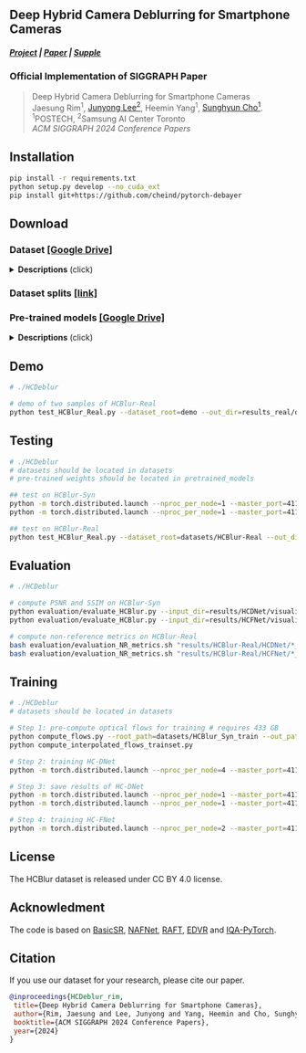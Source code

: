 ## Deep Hybrid Camera Deblurring for Smartphone Cameras
##### [Project](https://cg.postech.ac.kr/research/hcdeblur/) | [Paper](https://cg.postech.ac.kr/research/hcdeblur/assets/pdf/HCDeblur.pdf) | [Supple](https://cg.postech.ac.kr/research/hcdeblur/assets/HCDeblur_supple.zip)

### Official Implementation of SIGGRAPH Paper 

> Deep Hybrid Camera Deblurring for Smartphone Cameras<br>
> Jaesung Rim<sup>1</sup>, [Junyong Lee<sup>2</sup>](https://junyonglee.me/), Heemin Yang<sup>1</sup>, [Sunghyun Cho<sup>1</sup>](https://www.scho.pe.kr/). <br>
> <sup>1</sup>POSTECH, <sup>2</sup>Samsung AI Center Toronto<br>
> *ACM SIGGRAPH 2024 Conference Papers*<br>

## Installation 

```bash
pip install -r requirements.txt
python setup.py develop --no_cuda_ext
pip install git+https://github.com/cheind/pytorch-debayer
```
## Download

### Dataset [[Google Drive]](https://drive.google.com/drive/folders/1Lk3Gh8_mnpbVuxRz6g0wsVsJ26sP8lXx?usp=sharing) 

<details>
<summary><strong>Descriptions</strong> (click) </summary>

- HCBlur-Syn
  - HCBlur_Syn_train : 5,795 samples for training.
    - We synthesize noise and saturation pixels during training process. 
    - Please refer to [RSBlurPipeline_for_W](https://github.com/rimchang/HCDeblur/blob/6a7bd2fb093a97a5a2f9e2b2c816bc4c28508ea5/basicsr/models/HCFNet_with_RSBlur_model.py#L79) and [RSBlurPipeline_for_UW](https://github.com/rimchang/HCDeblur/blob/6a7bd2fb093a97a5a2f9e2b2c816bc4c28508ea5/basicsr/models/HCFNet_with_RSBlur_model.py#L262)
  - HCBlur_Syn_val : 880 samples for validation.
  - HCBlur_Syn_test : 1,731 samples for evaluation.
- HCBlur-Real
  - 471 pairs of real-world blurred W and U

#### The HCBlur-Syn dataset

```bash
# HCBlur_Syn_test.zip
HCBlur_Syn_test
├── longW # long-exposure wide images
│   ├── 0908/20230908_10_32_05/000001
│   │   ├── longW/blur # folder of a blurred image
│   │   ├── longW/gt # folder of a gt sharp image
│   ...
├── shortUW # short-exposure ultra-wide images
│   ├── 0908/20230908_10_32_05/000001
│   │   ├── UWseqs/000001 # ultra-wide sequnece corresponding to longW/0908/20230908_10_32_05/000001
│   ...
├── shortUW_depth # estimated depth from the FOV alignment step.
│   ├── 0908/20230908_10_32_05_depth.txt # estimated depth values
│   ...
├── shortUW_flows # estimated optical flows from ultra-wide images.
│   ├── 0908/20230908_10_32_05/000001
│   │   ├── UWflows/000001 # estimate optical flows
│   ...
...
```

#### The HCBlur-Real dataset
```bash
# HCBlur_Real.zip
HCBlur_Real
├── longW # long-exposure wide images
│   ├── 1780013444228916_1780013544228916.png 
│   ...
├── shortUW 
│   ├── 1780013444228916_1780013544228916 # ultra-wide sequnece corresponding to 1780013444228916_1780013544228916.png
│   │   ├── 1780013434097457_1780013442430791.jpg 
│   ...
...
```
</details>

### Dataset splits [[link]](./datalist/)

### Pre-trained models [[Google Drive]](https://drive.google.com/drive/folders/1G8ND0oPQ1sA2XQ1sXTR_Esp2ehJy9HGJ?usp=sharing)
<details>
<summary><strong>Descriptions</strong> (click) </summary>

- HC-DNet.pth: Weight of HC-DNet trained on HCBlur.
- HC-FNet.pth: Weight of HC-FNet trained on HCBlur.
- raft-sintel.pth: Weight of RAFT.
- raft-small.pth: Weight of RAFT_small.
</details>

## Demo
```bash
# ./HCDeblur

# demo of two samples of HCBlur-Real
python test_HCBlur_Real.py --dataset_root=demo --out_dir=results_real/demo
```

## Testing

```bash
# ./HCDeblur
# datasets should be located in datasets
# pre-trained weights should be located in pretrained_models

## test on HCBlur-Syn
python -m torch.distributed.launch --nproc_per_node=1 --master_port=4114 basicsr/test.py -opt options/test/HCDNet-test.yml --launcher pytorch
python -m torch.distributed.launch --nproc_per_node=1 --master_port=4115 basicsr/test.py -opt options/test/HCFNet-test.yml --launcher pytorch

## test on HCBlur-Real
python test_HCBlur_Real.py --dataset_root=datasets/HCBlur-Real --out_dir=results/HCBlur-Real
```

## Evaluation

```bash
# ./HCDeblur

# compute PSNR and SSIM on HCBlur-Syn
python evaluation/evaluate_HCBlur.py --input_dir=results/HCDNet/visualization/HCBlur-test --out_txt=HCDNet.txt
python evaluation/evaluate_HCBlur.py --input_dir=results/HCFNet/visualization/HCBlur-test --out_txt=HCFNet.txt

# compute non-reference metrics on HCBlur-Real
bash evaluation/evaluation_NR_metrics.sh "results/HCBlur-Real/HCDNet/*_HCDNet.png" HCDNet
bash evaluation/evaluation_NR_metrics.sh "results/HCBlur-Real/HCFNet/*_HCFNet.png" HCFNet
```

## Training

```bash
# ./HCDeblur
# datasets should be located in datasets

# Step 1: pre-compute optical flows for training # requires 433 GB
python compute_flows.py --root_path=datasets/HCBlur_Syn_train --out_path=datasets/HCBlur_Syn_train/shortUW_flows;
python compute_interpolated_flows_trainset.py

# Step 2: training HC-DNet
python -m torch.distributed.launch --nproc_per_node=4 --master_port=4110 basicsr/train.py -opt options/train/HCDNet-train.yml --launcher pytorch

# Step 3: save results of HC-DNet
python -m torch.distributed.launch --nproc_per_node=1 --master_port=4111 basicsr/test.py -opt options/test/HCDNet-save-trainset.yml --launcher pytorch
python -m torch.distributed.launch --nproc_per_node=1 --master_port=4112 basicsr/test.py -opt options/test/HCDNet-save-valset.yml --launcher pytorch

# Step 4: training HC-FNet
python -m torch.distributed.launch --nproc_per_node=2 --master_port=4113 basicsr/train.py -opt options/train/HCFNet-train.yml --launcher pytorchl
```

## License

The HCBlur dataset is released under CC BY 4.0 license.

## Acknowledment

The code is based on [BasicSR](https://github.com/XPixelGroup/BasicSR), [NAFNet](https://github.com/megvii-research/NAFNet), [RAFT](https://github.com/princeton-vl/RAFT), [EDVR](https://github.com/xinntao/EDVR) and [IQA-PyTorch](https://github.com/chaofengc/IQA-PyTorch).

## Citation

If you use our dataset for your research, please cite our paper.

```bibtex
@inproceedings{HCDeblur_rim,
 title={Deep Hybrid Camera Deblurring for Smartphone Cameras},
 author={Rim, Jaesung and Lee, Junyong and Yang, Heemin and Cho, Sunghyun},
 booktitle={ACM SIGGRAPH 2024 Conference Papers},
 year={2024}
}